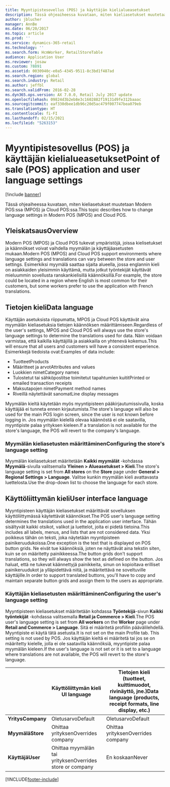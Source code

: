 ```yaml
---
title: Myyntipistesovellus (POS) ja käyttäjän kielialueasetukset
description: Tässä ohjeaiheessa kuvataan, miten kieliasetukset muutetaan Modern POS:ssa (MPOS) ja Cloud POS:ssa.
author: jblucher
manager: AnnBe
ms.date: 06/20/2017
ms.topic: article
ms.prod: ''
ms.service: dynamics-365-retail
ms.technology: ''
ms.search.form: HcmWorker, RetailStoreTable
audience: Application User
ms.reviewer: josaw
ms.custom: 78891
ms.assetid: 0030940c-e0a5-4345-9511-8c3bd1f487ad
ms.search.region: global
ms.search.industry: Retail
ms.author: jeffbl
ms.search.validFrom: 2016-02-28
ms.dyn365.ops.version: AX 7.0.0, Retail July 2017 update
ms.openlocfilehash: 09824d3b2eb8e3c1602882f19131d9fe312baaac
ms.sourcegitcommit: eaf330dbee1db96c20d5ac479f007747bea079eb
ms.translationtype: HT
ms.contentlocale: fi-FI
ms.lasthandoff: 02/15/2021
ms.locfileid: "5263153"
---
```

# <a name="point-of-sale-pos-application-and-user-language-settings"></a><span data-ttu-id="43669-103">Myyntipistesovellus (POS) ja käyttäjän kielialueasetukset</span><span class="sxs-lookup"><span data-stu-id="43669-103">Point of sale (POS) application and user language settings</span></span>

[!include [banner](includes/banner.md)]

<span data-ttu-id="43669-104">Tässä ohjeaiheessa kuvataan, miten kieliasetukset muutetaan Modern POS:ssa (MPOS) ja Cloud POS:ssa.</span><span class="sxs-lookup"><span data-stu-id="43669-104">This topic describes how to change language settings in Modern POS (MPOS) and Cloud POS.</span></span>

## <a name="overview"></a><span data-ttu-id="43669-105">Yleiskatsaus</span><span class="sxs-lookup"><span data-stu-id="43669-105">Overview</span></span>
<span data-ttu-id="43669-106">Modern POS (MPOS) ja Cloud POS tukevat ympäristöjä, joissa kielisetukset ja käännökset voivat vaihdella myymälän ja käyttäjäasetusten mukaan.</span><span class="sxs-lookup"><span data-stu-id="43669-106">Modern POS (MPOS) and Cloud POS support environments where language settings and translations can vary between the store and user settings.</span></span> <span data-ttu-id="43669-107">Esimerkiksi myymälä saattaa sijaita alueella, jossa englannin kieli on asiakkaiden yleisimmin käyttämä, mutta jotkut työntekijät käyttävät mieluummin sovellusta ranskankielisillä käännöksillä.</span><span class="sxs-lookup"><span data-stu-id="43669-107">For example, the store could be located in a region where English is most common for their customers, but some workers prefer to use the application with French translations.</span></span>

## <a name="data-language"></a><span data-ttu-id="43669-108">Tietojen kieli</span><span class="sxs-lookup"><span data-stu-id="43669-108">Data language</span></span>

<span data-ttu-id="43669-109">Käyttäjän asetuksista riippumatta, MPOS ja Cloud POS käyttävät aina myymälän kieliasetuksia tietojen käännöksen määrittämiseen.</span><span class="sxs-lookup"><span data-stu-id="43669-109">Regardless of the user's settings, MPOS and Cloud POS will always use the store's language settings to determine the translations used for data.</span></span> <span data-ttu-id="43669-110">Näin voidaan varmistaa, että kaikilla käyttäjillä ja asiakkailla on yhtenevä kokemus.</span><span class="sxs-lookup"><span data-stu-id="43669-110">This will ensure that all users and customers will have a consistent experience.</span></span> <span data-ttu-id="43669-111">Esimerkkejä tiedoista ovat:</span><span class="sxs-lookup"><span data-stu-id="43669-111">Examples of data include:</span></span>

- <span data-ttu-id="43669-112">Tuotteet</span><span class="sxs-lookup"><span data-stu-id="43669-112">Products</span></span>
- <span data-ttu-id="43669-113">Määritteet ja arvot</span><span class="sxs-lookup"><span data-stu-id="43669-113">Attributes and values</span></span>
- <span data-ttu-id="43669-114">Luokkien nimet</span><span class="sxs-lookup"><span data-stu-id="43669-114">Category names</span></span>
- <span data-ttu-id="43669-115">Tulostetut tai sähköpostitse toimitetut tapahtumien kuitit</span><span class="sxs-lookup"><span data-stu-id="43669-115">Printed or emailed transaction receipts</span></span>
- <span data-ttu-id="43669-116">Maksutapojen nimet</span><span class="sxs-lookup"><span data-stu-id="43669-116">Payment method names</span></span>
- <span data-ttu-id="43669-117">Riveillä näytettävät sanomat</span><span class="sxs-lookup"><span data-stu-id="43669-117">Line display messages</span></span>

<span data-ttu-id="43669-118">Myymälän kieltä käytetään myös myyntipisteen pääkirjautumissivulla, koska käyttäjää ei tunneta ennen kirjautumista.</span><span class="sxs-lookup"><span data-stu-id="43669-118">The store's language will also be used for the main POS login screen, since the user is not known before logging in.</span></span> <span data-ttu-id="43669-119">Jos myymälän kielellä olevaa käännöstä ei ole saatavilla, myyntipiste palaa yrityksen kieleen.</span><span class="sxs-lookup"><span data-stu-id="43669-119">If a translation is not available for the store's language, the POS will revert to the company's language.</span></span>

### <a name="configuring-the-stores-language-setting"></a><span data-ttu-id="43669-120">Myymälän kieliasetusten määrittäminen</span><span class="sxs-lookup"><span data-stu-id="43669-120">Configuring the store's language setting</span></span>

<span data-ttu-id="43669-121">Myymälän kieliasetukset määritetään **Kaikki myymälät** -kohdassa **Myymälä**-sivulla valitsemalla **Yleinen &gt; Alueasetukset &gt; Kieli**.</span><span class="sxs-lookup"><span data-stu-id="43669-121">The store's language setting is set from **All stores** on the **Store** page under **General &gt; Regional Settings &gt; Language**.</span></span> <span data-ttu-id="43669-122">Valitse kunkin myymälän kieli avattavasta luettelosta.</span><span class="sxs-lookup"><span data-stu-id="43669-122">Use the drop-down list to choose the language for each store.</span></span>

## <a name="user-interface-language"></a><span data-ttu-id="43669-123">Käyttöliittymän kieli</span><span class="sxs-lookup"><span data-stu-id="43669-123">User interface language</span></span>

<span data-ttu-id="43669-124">Myyntipisteen käyttäjän kieliasetukset määrittävät sovelluksen käyttöliittymässä käytettävät käännökset.</span><span class="sxs-lookup"><span data-stu-id="43669-124">The POS user's language setting determines the translations used in the application user interface.</span></span> <span data-ttu-id="43669-125">Tähän sisältyvät kaikki otsikot, valikot ja luettelot, joita ei pidetä tietoina.</span><span class="sxs-lookup"><span data-stu-id="43669-125">This includes all labels, menus, and lists that are not considered data.</span></span> <span data-ttu-id="43669-126">Yksi poikkeus tähän on teksti, joka näytetään myyntipisteen painikeruudukoissa.</span><span class="sxs-lookup"><span data-stu-id="43669-126">One exception is the text that is displayed on POS button grids.</span></span> <span data-ttu-id="43669-127">Ne eivät tue käännöksiä, joten ne näyttävät aina tekstin siten, kuin se on määritetty painikkeessa.</span><span class="sxs-lookup"><span data-stu-id="43669-127">The button grids don't support translations, so they will always show the text as defined on the button.</span></span> <span data-ttu-id="43669-128">Jos haluat, että ne tukevat käännettyjä painikkeita, sinun on kopioitava erilliset painikeruudukot ja ylläpidettävä niitä, ja määritettävä ne soveltuville käyttäjille.</span><span class="sxs-lookup"><span data-stu-id="43669-128">In order to support translated buttons, you'll have to copy and maintain separate button grids and assign them to the users as appropriate.</span></span>

### <a name="configuring-the-users-language-setting"></a><span data-ttu-id="43669-129">Käyttäjän kieliasetusten määrittäminen</span><span class="sxs-lookup"><span data-stu-id="43669-129">Configuring the user's language setting</span></span>

<span data-ttu-id="43669-130">Myyntipisteen kieliasetukset määritetään kohdassa **Työntekijä**-sivun **Kaikki työntekijät** -kohdassa valitsemalla **Retail ja Commerce &gt; Kieli**.</span><span class="sxs-lookup"><span data-stu-id="43669-130">The POS user's language setting is set from **All workers** on the **Worker** page under **Retail and Commerce &gt; Language**.</span></span> <span data-ttu-id="43669-131">Sitä ei määritetä profiilin päävälilehdellä. Myyntipiste ei käytä tätä asetusta.</span><span class="sxs-lookup"><span data-stu-id="43669-131">It is not set on the main Profile tab. This setting is not used by POS.</span></span> <span data-ttu-id="43669-132">Jos käyttäjän kieltä ei määritetä tai jos se on määritetty kielelle, jolla ei ole saatavilla käännöksiä, myyntipiste palaa myymälän kieleen.</span><span class="sxs-lookup"><span data-stu-id="43669-132">If the user's language is not set or it is set to a language where translations are not available, the POS will revert to the store's language.</span></span>

|             | <span data-ttu-id="43669-133">Käyttöliittymän kieli   </span><span class="sxs-lookup"><span data-stu-id="43669-133">UI language</span></span>                | <span data-ttu-id="43669-134">Tietojen kieli (tuotteet, kuittimuodot, rivinäyttö, jne.)</span><span class="sxs-lookup"><span data-stu-id="43669-134">Data language (products, receipt formats, line display, etc.)</span></span> |
|-------------|----------------------------|---------------------------------------------------------------|
| <span data-ttu-id="43669-135">**Yritys**</span><span class="sxs-lookup"><span data-stu-id="43669-135">**Company**</span></span> | <span data-ttu-id="43669-136">Oletusarvo</span><span class="sxs-lookup"><span data-stu-id="43669-136">Default</span></span>                    | <span data-ttu-id="43669-137">Oletusarvo</span><span class="sxs-lookup"><span data-stu-id="43669-137">Default</span></span>                                                       |
| <span data-ttu-id="43669-138">**Myymälä**</span><span class="sxs-lookup"><span data-stu-id="43669-138">**Store**</span></span>   | <span data-ttu-id="43669-139">Ohittaa yrityksen</span><span class="sxs-lookup"><span data-stu-id="43669-139">Overrides company</span></span>          | <span data-ttu-id="43669-140">Ohittaa yrityksen</span><span class="sxs-lookup"><span data-stu-id="43669-140">Overrides company</span></span>                                             |
| <span data-ttu-id="43669-141">**Käyttäjä**</span><span class="sxs-lookup"><span data-stu-id="43669-141">**User**</span></span>    | <span data-ttu-id="43669-142">Ohittaa myymälän tai yrityksen</span><span class="sxs-lookup"><span data-stu-id="43669-142">Overrides store or company</span></span> | <span data-ttu-id="43669-143">En koskaan</span><span class="sxs-lookup"><span data-stu-id="43669-143">Never</span></span>                                                         |


[!INCLUDE[footer-include](../includes/footer-banner.md)]